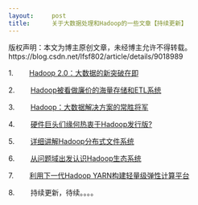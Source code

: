 ```yaml
---
layout:     post
title:      关于大数据处理和Hadoop的一些文章【持续更新】
---
```

<div id="article_content" class="article_content clearfix csdn-tracking-statistics" data-pid="blog" data-mod="popu_307" data-dsm="post">
								<div class="article-copyright">
					版权声明：本文为博主原创文章，未经博主允许不得转载。					https://blog.csdn.net/lfsf802/article/details/9018989				</div>
								            <link rel="stylesheet" href="https://csdnimg.cn/release/phoenix/template/css/ck_htmledit_views-f76675cdea.css">
						<div class="htmledit_views" id="content_views">
                <p>1.        <a href="http://news.watchstor.com/industry-144131.htm" rel="nofollow">Hadoop 2.0：大数据的新突破在即</a></p><p>2.        <a href="http://datacenter.watchstor.com/infra-144050.htm" rel="nofollow">Hadoop被看做廉价的海量存储和ETL系统</a></p><p>3.        <a href="http://datacenter.watchstor.com/news-143631.htm" rel="nofollow">Hadoop：大数据解决方案的常胜将军</a></p><p>4.        <a href="http://datacenter.watchstor.com/news-142690.htm" rel="nofollow">硬件巨头们缘何热衷于Hadoop发行版?</a></p><p>5.        <a href="http://tech.watchstor.com/storage-systems-130588.htm" rel="nofollow">详细讲解Hadoop分布式文件系统</a></p><p>6.        <a href="http://dongxicheng.org/mapreduce-nextgen/rethinking-hadoop-from-problems-solved/" rel="nofollow">从问题域出发认识Hadoop生态系统</a></p><p>7.        <a href="http://dongxicheng.org/mapreduce-nextgen/use-hadoop-yarn-to-build-a-cloud-system/" rel="nofollow">利用下一代Hadoop YARN构建轻量级弹性计算平台</a></p><p>8.        持续更新，待续。。。。</p>            </div>
                </div>